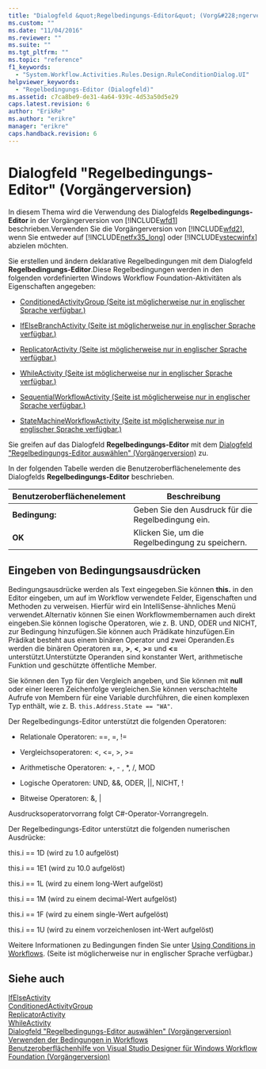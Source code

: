 ```yaml
---
title: "Dialogfeld &quot;Regelbedingungs-Editor&quot; (Vorg&#228;ngerversion) | Microsoft Docs"
ms.custom: ""
ms.date: "11/04/2016"
ms.reviewer: ""
ms.suite: ""
ms.tgt_pltfrm: ""
ms.topic: "reference"
f1_keywords: 
  - "System.Workflow.Activities.Rules.Design.RuleConditionDialog.UI"
helpviewer_keywords: 
  - "Regelbedingungs-Editor (Dialogfeld)"
ms.assetid: c7ca8be9-de31-4a64-939c-4d53a50d5e29
caps.latest.revision: 6
author: "ErikRe"
ms.author: "erikre"
manager: "erikre"
caps.handback.revision: 6
---
```

# Dialogfeld &quot;Regelbedingungs-Editor&quot; (Vorg&#228;ngerversion)
In diesem Thema wird die Verwendung des Dialogfelds **Regelbedingungs\-Editor** in der Vorgängerversion von [!INCLUDE[wfd1](../workflow-designer/includes/wfd1_md.md)] beschrieben.Verwenden Sie die Vorgängerversion von [!INCLUDE[wfd2](../workflow-designer/includes/wfd2_md.md)], wenn Sie entweder auf [!INCLUDE[netfx35_long](../workflow-designer/includes/netfx35_long_md.md)] oder [!INCLUDE[vstecwinfx](../workflow-designer/includes/vstecwinfx_md.md)] abzielen möchten.  
  
 Sie erstellen und ändern deklarative Regelbedingungen mit dem Dialogfeld **Regelbedingungs\-Editor**.Diese Regelbedingungen werden in den folgenden vordefinierten Windows Workflow Foundation\-Aktivitäten als Eigenschaften angegeben:  
  
-   [ConditionedActivityGroup  \(Seite ist möglicherweise nur in englischer Sprache verfügbar.\)](http://go.microsoft.com/fwlink?LinkID=65017)  
  
-   [IfElseBranchActivity  \(Seite ist möglicherweise nur in englischer Sprache verfügbar.\)](http://go.microsoft.com/fwlink?LinkID=65034)  
  
-   [ReplicatorActivity  \(Seite ist möglicherweise nur in englischer Sprache verfügbar.\)](http://go.microsoft.com/fwlink?LinkID=65039)  
  
-   [WhileActivity \(Seite ist möglicherweise nur in englischer Sprache verfügbar.\)](http://go.microsoft.com/fwlink?LinkID=65049)  
  
-   [SequentialWorkflowActivity  \(Seite ist möglicherweise nur in englischer Sprache verfügbar.\)](http://go.microsoft.com/fwlink?LinkID=65040)  
  
-   [StateMachineWorkflowActivity  \(Seite ist möglicherweise nur in englischer Sprache verfügbar.\)](http://go.microsoft.com/fwlink?LinkID=65045)  
  
 Sie greifen auf das Dialogfeld **Regelbedingungs\-Editor** mit dem [Dialogfeld "Regelbedingungs\-Editor auswählen" \(Vorgängerversion\)](../workflow-designer/select-condition-dialog-box-legacy.md) zu.  
  
 In der folgenden Tabelle werden die Benutzeroberflächenelemente des Dialogfelds **Regelbedingungs\-Editor** beschrieben.  
  
|Benutzeroberflächenelement|Beschreibung|  
|--------------------------------|------------------|  
|**Bedingung:**|Geben Sie den Ausdruck für die Regelbedingung ein.|  
|**OK**|Klicken Sie, um die Regelbedingung zu speichern.|  
  
## Eingeben von Bedingungsausdrücken  
 Bedingungsausdrücke werden als Text eingegeben.Sie können **this.** in den Editor eingeben, um auf im Workflow verwendete Felder, Eigenschaften und Methoden zu verweisen. Hierfür wird ein IntelliSense\-ähnliches Menü verwendet.Alternativ können Sie einen Workflowmembernamen auch direkt eingeben.Sie können logische Operatoren, wie z. B. UND, ODER und NICHT, zur Bedingung hinzufügen.Sie können auch Prädikate hinzufügen.Ein Prädikat besteht aus einem binären Operator und zwei Operanden.Es werden die binären Operatoren **\=\=**, **\>**, **\<**, **\>\=** und **\<\=** unterstützt.Unterstützte Operanden sind konstanter Wert, arithmetische Funktion und geschützte öffentliche Member.  
  
 Sie können den Typ für den Vergleich angeben, und Sie können mit **null** oder einer leeren Zeichenfolge vergleichen.Sie können verschachtelte Aufrufe von Membern für eine Variable durchführen, die einen komplexen Typ enthält, wie z. B. `this.Address.State == "WA"`.  
  
 Der Regelbedingungs\-Editor unterstützt die folgenden Operatoren:  
  
-   Relationale Operatoren: \=\=, \=, \!\=  
  
-   Vergleichsoperatoren: \<, \<\=, \>, \>\=  
  
-   Arithmetische Operatoren: \+, \- , \*, \/, MOD  
  
-   Logische Operatoren: UND, &&, ODER, &#124;&#124;, NICHT, \!  
  
-   Bitweise Operatoren: &, &#124;  
  
 Ausdrucksoperatorvorrang folgt C\#\-Operator\-Vorrangregeln.  
  
 Der Regelbedingungs\-Editor unterstützt die folgenden numerischen Ausdrücke:  
  
 this.i \=\= 1D \(wird zu 1.0 aufgelöst\)  
  
 this.i \=\= 1E1 \(wird zu 10.0 aufgelöst\)  
  
 this.i \=\= 1L \(wird zu einem long\-Wert aufgelöst\)  
  
 this.i \=\= 1M \(wird zu einem decimal\-Wert aufgelöst\)  
  
 this.i \=\= 1F \(wird zu einem single\-Wert aufgelöst\)  
  
 this.i \=\= 1U \(wird zu einem vorzeichenlosen int\-Wert aufgelöst\)  
  
 Weitere Informationen zu Bedingungen finden Sie unter [Using Conditions in Workflows](http://go.microsoft.com/fwlink?LinkID=65009). \(Seite ist möglicherweise nur in englischer Sprache verfügbar.\)  
  
## Siehe auch  
 [IfElseActivity](http://go.microsoft.com/fwlink?LinkID=65033)   
 [ConditionedActivityGroup](http://go.microsoft.com/fwlink?LinkID=65017)   
 [ReplicatorActivity](http://go.microsoft.com/fwlink?LinkID=65039)   
 [WhileActivity](http://go.microsoft.com/fwlink?LinkID=65049)   
 [Dialogfeld "Regelbedingungs\-Editor auswählen" \(Vorgängerversion\)](../workflow-designer/select-condition-dialog-box-legacy.md)   
 [Verwenden der Bedingungen in Workflows](http://go.microsoft.com/fwlink?LinkID=65009)   
 [Benutzeroberflächenhilfe von Visual Studio Designer für Windows Workflow Foundation \(Vorgängerversion\)](../workflow-designer/legacy-designer-for-windows-workflow-foundation-ui-help.md)